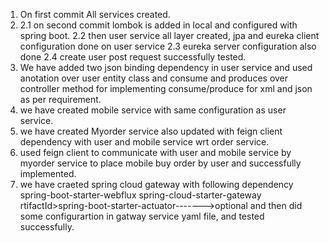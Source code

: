 1. On first commit All services created.
2. 2.1 on second commit lombok is added in local and configured with spring boot.
   2.2 then user service all layer created, jpa and eureka client configuration done on user service
   2.3 eureka server configuration also done
   2.4 create user post request successfully tested.
3. We have added two json binding dependency in user service and used anotation over user entity class and consume and produces over controller method for implementing consume/produce for xml and json as per requirement. 
4. we have created mobile service with same configuration as user service.
5. we have created Myorder service also updated with feign client dependency with user and mobile service wrt order service.
6. used feign client to communicate with user and mobile service by myorder service to place mobile buy order by user and successfully implemented.
7. we have craeted spring cloud gateway with following dependency
  <artifactId>spring-boot-starter-webflux</artifactId>
  <artifactId>spring-cloud-starter-gateway</artifactId>
  rtifactId>spring-boot-starter-actuator</artifactId>------->optional
and then did some configurartion in gatway service yaml file, and tested successfully.
